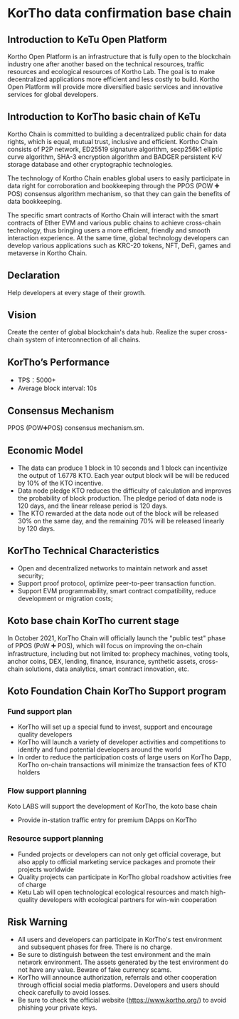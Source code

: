 # KorTho data confirmation base chain


## Introduction to KeTu Open Platform
Kortho Open Platform is an infrastructure that is fully open to the blockchain industry one after another based on the technical resources, traffic resources and ecological resources of Kortho Lab. The goal is to make decentralized applications more efficient and less costly to build. Kortho Open Platform will provide more diversified basic services and innovative services for global developers.

## Introduction to KorTho basic chain of KeTu
 Kortho Chain is committed to building a decentralized public chain for data rights, which is equal, mutual trust, inclusive and efficient. Kortho Chain consists of P2P network, ED25519 signature algorithm, secp256k1 elliptic curve algorithm, SHA-3 encryption algorithm and BADGER persistent K-V storage database and other cryptographic technologies.

The technology of Kortho Chain enables global users to easily participate in data right for corroboration and bookkeeping through the PPOS (POW ➕ POS) consensus algorithm mechanism, so that they can gain the benefits of data bookkeeping.

The specific smart contracts of Kortho Chain will interact with the smart contracts of Ether EVM and various public chains to achieve cross-chain technology, thus bringing users a more efficient, friendly and smooth interaction experience. At the same time, global technology developers can develop various applications such as KRC-20 tokens, NFT, DeFi, games and metaverse in Kortho Chain.

## Declaration
Help developers at every stage of their growth. 

## Vision
Create the center of global blockchain's data hub. Realize the super cross-chain system of interconnection of all chains.

## KorTho’s Performance
- TPS：5000+
- Average block interval: 10s

## Consensus Mechanism
PPOS (POW➕POS) consensus mechanism.sm.

## Economic Model 
- The data can produce 1 block in 10 seconds and 1 block can incentivize the output of 1.6778 KTO. Each year output block will be will be reduced by 10% of the KTO incentive.
- Data node pledge KTO reduces the difficulty of calculation and improves the probability of block production. The pledge period of data node is 120 days, and the linear release period is 120 days.
- The KTO rewarded at the data node out of the block will be released 30% on the same day, and the remaining 70% will be released linearly by 120 days.


## KorTho Technical Characteristics
- Open and decentralized networks to maintain network and asset security;
- Support proof protocol, optimize peer-to-peer transaction function.
- Support EVM programmability, smart contract compatibility, reduce development or migration costs;


## Koto base chain KorTho current stage
In October 2021, KorTho Chain will officially launch the "public test" phase of PPOS (PoW ➕ POS), which will focus on improving the on-chain infrastructure, including but not limited to: prophecy machines, voting tools, anchor coins, DEX, lending, finance, insurance, synthetic assets, cross-chain solutions, data analytics, smart contract innovation, etc.

## Koto Foundation Chain KorTho Support program
### Fund support plan
- KorTho will set up a special fund to invest, support and encourage quality developers
- KorTho will launch a variety of developer activities and competitions to identify and fund potential developers around the world
- In order to reduce the participation costs of large users on KorTho Dapp, KorTho on-chain transactions will minimize the transaction fees of KTO holders

### Flow support planning
Koto LABS will support the development of KorTho, the koto base chain
- Provide in-station traffic entry for premium DApps on KorTho

### Resource support planning
- Funded projects or developers can not only get official coverage, but also apply to official marketing service packages and promote their projects worldwide
- Quality projects can participate in KorTho global roadshow activities free of charge
- Ketu Lab will open technological ecological resources and match high-quality developers with ecological partners for win-win cooperation

## Risk Warning
- All users and developers can participate in KorTho's test environment and subsequent phases for free. There is no charge.
- Be sure to distinguish between the test environment and the main network environment. The assets generated by the test environment do not have any value. Beware of fake currency scams.
- KorTho will announce authorization, referrals and other cooperation through official social media platforms. Developers and users should check carefully to avoid losses.
- Be sure to check the official website (https://www.kortho.org/) to avoid phishing your private keys.


